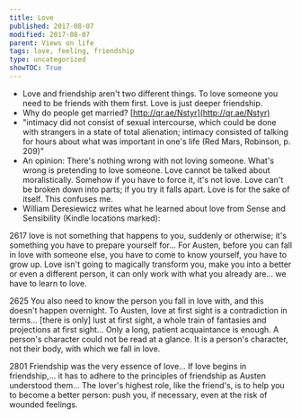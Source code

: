 ```yaml
---
title: Love
published: 2017-08-07
modified: 2017-08-07
parent: Views on life
tags: love, feeling, friendship
type: uncategorized
showTOC: True
---
```




+ Love and friendship aren't two different things. To love someone you need to be friends with them first. Love is just deeper friendship.
+ Why do people get married? [http://qr.ae/Nstyr](http://qr.ae/Nstyr)
+ "intimacy did not consist of sexual intercourse, which could be done with strangers in a state of total alienation; intimacy consisted of talking for hours about what was important in one's life (Red Mars, Robinson, p. 209)"
+ An opinion: There's nothing wrong with not loving someone. What's wrong is pretending to love someone. Love cannot be talked about moralistically. Somehow if you have to force it, it's not love. Love can't be broken down into parts; if you try it falls apart. Love is for the sake of itself. This confuses me.
+ William Deresiewicz writes what he learned about love from Sense and Sensibility (Kindle locations marked):

2617 love is not something that happens to you, suddenly or otherwise; it's something you have to prepare yourself for... For Austen, before you can fall in love with someone else, you have to come to know yourself, you have to grow up. Love isn't going to magically transform you, make you into a better or even a different person, it can only work with what you already are... we have to learn to love.

2625 You also need to know the person you fall in love with, and this doesn't happen overnight. To Austen, love at first sight is a contradiction in terms... [there is only] lust at first sight, a whole train of fantasies and projections at first sight... Only a long, patient acquaintance is enough. A person's character could not be read at a glance. It is a person's character, not their body, with which we fall in love.

2801 Friendship was the very essence of love... If love begins in friendship,... it has to adhere to the principles of friendship as Austen understood them... The lover's highest role, like the friend's, is to help you to become a better person: push you, if necessary, even at the risk of wounded feelings.



